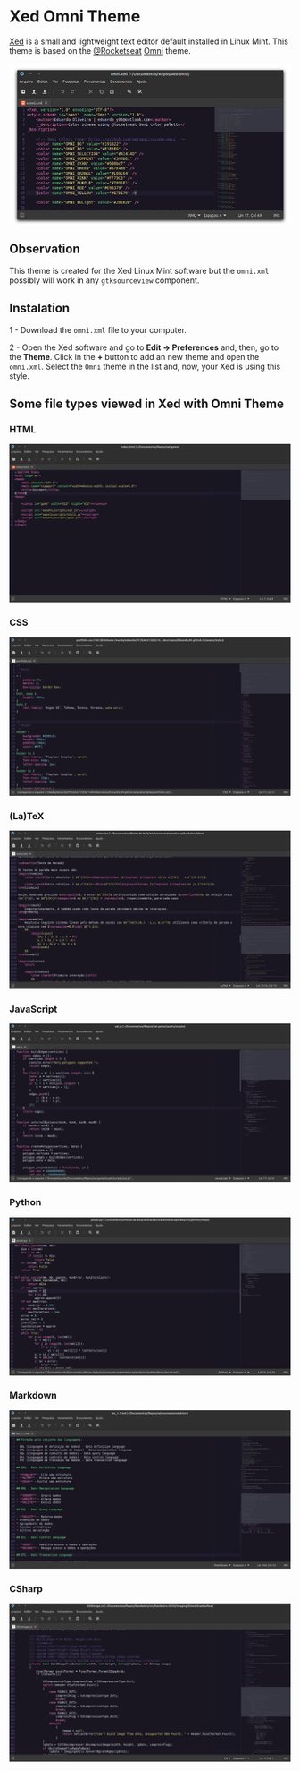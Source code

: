 # Xed Omni Theme

[Xed](https://github.com/linuxmint/xed) is a small and lightweight text editor default installed in Linux Mint. This theme is based on the [@Rocketseat](https://github.com/rocketseat) [Omni](https://github.com/getomni/vscode-omni) theme.

<div align="center">
    <img src="images/demo.jpg">
</div>

## Observation

This theme is created for the Xed Linux Mint software but the `omni.xml` possibly will work in any `gtksourceview` component.

## Instalation

1 - Download the `omni.xml` file to your computer.

2 - Open the Xed software and go to **Edit -> Preferences** and, then, go to the **Theme**. Click in the **+** button to add an new theme and open the `omni.xml`. Select the `Omni` theme in the list and, now, your Xed is using this style.

## Some file types viewed in Xed with Omni Theme

### HTML

<div align="center">
    <img src="images/formats/html.png" />
</div>

### CSS

<div align="center">
    <img src="images/formats/css.png" />
</div>

### (La)TeX

<div align="center">
    <img src="images/formats/tex.png" />
</div>

### JavaScript

<div align="center">
    <img src="images/formats/js.png" />
</div>

### Python

<div align="center">
    <img src="images/formats/py.png" />
</div>

### Markdown

<div align="center">
    <img src="images/formats/md.png" />
</div>

### CSharp

<div align="center">
    <img src="images/formats/cs.png" />
</div>

